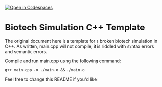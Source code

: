 [![Open in Codespaces](https://classroom.github.com/assets/launch-codespace-2972f46106e565e64193e422d61a12cf1da4916b45550586e14ef0a7c637dd04.svg)](https://classroom.github.com/open-in-codespaces?assignment_repo_id=20841294)
# Biotech Simulation C++ Template

The original document here is a template for a broken biotech simulation in C++. As written, main.cpp will not compile; it is riddled with syntax errors and semantic errors.

Compile and run main.cpp using the following command:
```
g++ main.cpp -o ./main.o && ./main.o
```

Feel free to change this README if you'd like!
